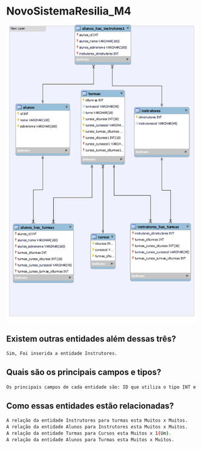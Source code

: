 # NovoSistemaResilia_M4

 ![diagrama](diagramaM4.png)



## Existem outras entidades além dessas três?

```sh
Sim, Foi inserida a entidade Instrutores.
```

## Quais são os principais campos e tipos?

```sh
Os principais campos de cada entidade são: ID que utiliza o tipo INT e nome que utiliza VARCHAR
```

## Como essas entidades estão relacionadas?

```sh
A relação da entidade Instrutores para turmas esta Muitos x Muitos.
A relação da entidade Alunos para Instrutores esta Muitos x Muitos.
A relação da entidade Turmas para Cursos esta Muitos x 1(Um).
A relação da entidade Alunos para Turmas esta Muitos x Muitos.
```
